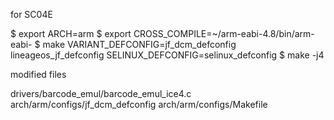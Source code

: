 for SC04E

$ export ARCH=arm
$ export CROSS_COMPILE=~/arm-eabi-4.8/bin/arm-eabi-
$ make VARIANT_DEFCONFIG=jf_dcm_defconfig lineageos_jf_defconfig SELINUX_DEFCONFIG=selinux_defconfig
$ make -j4

modified files

drivers/barcode_emul/barcode_emul_ice4.c
arch/arm/configs/jf_dcm_defconfig
arch/arm/configs/Makefile

